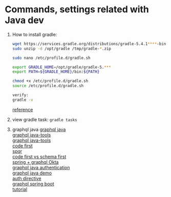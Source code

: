 # Commands, settings related with Java dev

1. How to install gradle:  

    ```sh
    wget https://services.gradle.org/distributions/gradle-5.4.1****-bin.zip -P /tmp
    sudo unzip -d /opt/gradle /tmp/gradle-*.zip

    sudo nano /etc/profile.d/gradle.sh

    export GRADLE_HOME=/opt/gradle/gradle-5.***
    export PATH=${GRADLE_HOME}/bin:${PATH}

    chmod +x /etc/profile.d/gradle.sh
    source /etc/profile.d/gradle.sh

    verify:
    gradle -v
    ```

    [reference](https://linuxize.com/post/how-to-install-gradle-on-ubuntu-18-04/)  

1. view gradle task: `gradle tasks`  

1. graphql java
    [graphql java](https://www.graphql-java.com/documentation/v12/)  
    [graphql java-tools](https://stackoverflow.com/questions/52868759/difference-in-usage-of-graphql-java-vs-graphql-java-tools)  
    [graphql java-tools](https://github.com/graphql-java-kickstart/graphql-java-tools)  
    [code first](https://www.howtographql.com/graphql-java/11-alternative-approaches/)  
    [spqr](https://github.com/leangen/graphql-spqr)  
    [code first vs schema first](https://committed.software/posts/graphql-java/graphql-java/)  
    [spring + graphql  Okta](https://developer.okta.com/blog/2018/08/16/secure-api-spring-boot-graphql)  
    [graphql java authentication](https://www.howtographql.com/graphql-java/5-authentication/)  
    [graphql java demo](https://github.com/npalm/graphql-java-demo)  
    [auth directive](https://www.graphql-java.com/documentation/v11/sdl-directives/)  
    [graphql spring boot](https://github.com/graphql-java-kickstart/graphql-spring-boot)  
    [tutorial](https://www.graphql-java-kickstart.com/servlet/getting-started/)  
